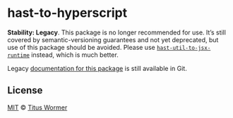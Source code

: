 # hast-to-hyperscript

**Stability: Legacy**.
This package is no longer recommended for use.
It’s still covered by semantic-versioning guarantees and not yet deprecated,
but use of this package should be avoided.
Please use [`hast-util-to-jsx-runtime`][hast-util-to-jsx-runtime] instead,
which is much better.

Legacy [documentation for this package](https://github.com/syntax-tree/hast-to-hyperscript/tree/6f6e746)
is still available in Git.

## License

[MIT][license] © [Titus Wormer][author]

<!-- Definitions -->

[license]: license

[author]: https://wooorm.com

[hast-util-to-jsx-runtime]: https://github.com/syntax-tree/hast-util-to-jsx-runtime
